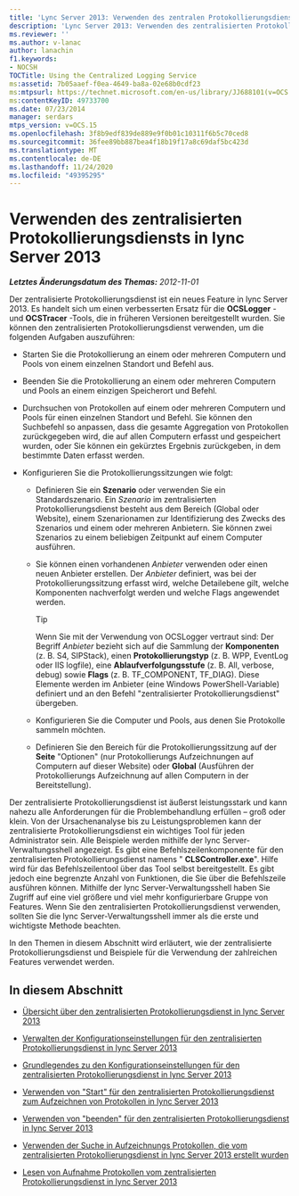 ```yaml
---
title: 'Lync Server 2013: Verwenden des zentralen Protokollierungsdiensts'
description: 'Lync Server 2013: Verwenden des zentralisierten Protokollierungsdiensts.'
ms.reviewer: ''
ms.author: v-lanac
author: lanachin
f1.keywords:
- NOCSH
TOCTitle: Using the Centralized Logging Service
ms:assetid: 7b05aaef-f0ea-4649-ba8a-02e68b0cdf23
ms:mtpsurl: https://technet.microsoft.com/en-us/library/JJ688101(v=OCS.15)
ms:contentKeyID: 49733700
ms.date: 07/23/2014
manager: serdars
mtps_version: v=OCS.15
ms.openlocfilehash: 3f8b9edf839de889e9f0b01c10311f6b5c70ced8
ms.sourcegitcommit: 36fee89bb887bea4f18b19f17a8c69daf5bc423d
ms.translationtype: MT
ms.contentlocale: de-DE
ms.lasthandoff: 11/24/2020
ms.locfileid: "49395295"
---
```

# <a name="using-the-centralized-logging-service-in-lync-server-2013"></a>Verwenden des zentralisierten Protokollierungsdiensts in lync Server 2013

<div data-xmlns="http://www.w3.org/1999/xhtml">

<div class="topic" data-xmlns="http://www.w3.org/1999/xhtml" data-msxsl="urn:schemas-microsoft-com:xslt" data-cs="https://msdn.microsoft.com/">

<div data-asp="https://msdn2.microsoft.com/asp">



</div>

<div id="mainSection">

<div id="mainBody">

<span> </span>

_**Letztes Änderungsdatum des Themas:** 2012-11-01_

Der zentralisierte Protokollierungsdienst ist ein neues Feature in lync Server 2013. Es handelt sich um einen verbesserten Ersatz für die **OCSLogger** -und **OCSTracer** -Tools, die in früheren Versionen bereitgestellt wurden. Sie können den zentralisierten Protokollierungsdienst verwenden, um die folgenden Aufgaben auszuführen:

  - Starten Sie die Protokollierung an einem oder mehreren Computern und Pools von einem einzelnen Standort und Befehl aus.

  - Beenden Sie die Protokollierung an einem oder mehreren Computern und Pools an einem einzigen Speicherort und Befehl.

  - Durchsuchen von Protokollen auf einem oder mehreren Computern und Pools für einen einzelnen Standort und Befehl. Sie können den Suchbefehl so anpassen, dass die gesamte Aggregation von Protokollen zurückgegeben wird, die auf allen Computern erfasst und gespeichert wurden, oder Sie können ein gekürztes Ergebnis zurückgeben, in dem bestimmte Daten erfasst werden.

  - Konfigurieren Sie die Protokollierungssitzungen wie folgt:
    
      - Definieren Sie ein **Szenario** oder verwenden Sie ein Standardszenario. Ein *Szenario* im zentralisierten Protokollierungsdienst besteht aus dem Bereich (Global oder Website), einem Szenarionamen zur Identifizierung des Zwecks des Szenarios und einem oder mehreren Anbietern. Sie können zwei Szenarios zu einem beliebigen Zeitpunkt auf einem Computer ausführen.
    
      - Sie können einen vorhandenen *Anbieter* verwenden oder einen neuen Anbieter erstellen. Der *Anbieter* definiert, was bei der Protokollierungssitzung erfasst wird, welche Detailebene gilt, welche Komponenten nachverfolgt werden und welche Flags angewendet werden.
        
        <div>
        

        > [!TIP]  
        > Wenn Sie mit der Verwendung von OCSLogger vertraut sind: Der Begriff <EM>Anbieter</EM> bezieht sich auf die Sammlung der <STRONG>Komponenten</STRONG> (z. B. S4, SIPStack), einen <STRONG>Protokollierungstyp</STRONG> (z. B. WPP, EventLog oder IIS logfile), eine <STRONG>Ablaufverfolgungsstufe</STRONG> (z. B. All, verbose, debug) sowie <STRONG>Flags</STRONG> (z. B. TF_COMPONENT, TF_DIAG). Diese Elemente werden im Anbieter (eine Windows PowerShell-Variable) definiert und an den Befehl "zentralisierter Protokollierungsdienst" übergeben.

        
        </div>
    
      - Konfigurieren Sie die Computer und Pools, aus denen Sie Protokolle sammeln möchten.
    
      - Definieren Sie den Bereich für die Protokollierungssitzung auf der **Seite** "Optionen" (nur Protokollierungs Aufzeichnungen auf Computern auf dieser Website) oder **Global** (Ausführen der Protokollierungs Aufzeichnung auf allen Computern in der Bereitstellung).

Der zentralisierte Protokollierungsdienst ist äußerst leistungsstark und kann nahezu alle Anforderungen für die Problembehandlung erfüllen – groß oder klein. Von der Ursachenanalyse bis zu Leistungsproblemen kann der zentralisierte Protokollierungsdienst ein wichtiges Tool für jeden Administrator sein. Alle Beispiele werden mithilfe der lync Server-Verwaltungsshell angezeigt. Es gibt eine Befehlszeilenkomponente für den zentralisierten Protokollierungsdienst namens " **CLSController.exe**". Hilfe wird für das Befehlszeilentool über das Tool selbst bereitgestellt. Es gibt jedoch eine begrenzte Anzahl von Funktionen, die Sie über die Befehlszeile ausführen können. Mithilfe der lync Server-Verwaltungsshell haben Sie Zugriff auf eine viel größere und viel mehr konfigurierbare Gruppe von Features. Wenn Sie den zentralisierten Protokollierungsdienst verwenden, sollten Sie die lync Server-Verwaltungsshell immer als die erste und wichtigste Methode beachten.

In den Themen in diesem Abschnitt wird erläutert, wie der zentralisierte Protokollierungsdienst und Beispiele für die Verwendung der zahlreichen Features verwendet werden.

<div>

## <a name="in-this-section"></a>In diesem Abschnitt

  - [Übersicht über den zentralisierten Protokollierungsdienst in lync Server 2013](lync-server-2013-overview-of-the-centralized-logging-service.md)

  - [Verwalten der Konfigurationseinstellungen für den zentralisierten Protokollierungsdienst in lync Server 2013](lync-server-2013-managing-the-centralized-logging-service-configuration-settings.md)

  - [Grundlegendes zu den Konfigurationseinstellungen für den zentralisierten Protokollierungsdienst in lync Server 2013](lync-server-2013-understanding-centralized-logging-service-configuration-settings.md)

  - [Verwenden von "Start" für den zentralisierten Protokollierungsdienst zum Aufzeichnen von Protokollen in lync Server 2013](lync-server-2013-using-start-for-the-centralized-logging-service-to-capture-logs.md)

  - [Verwenden von "beenden" für den zentralisierten Protokollierungsdienst in lync Server 2013](lync-server-2013-using-stop-for-the-centralized-logging-service.md)

  - [Verwenden der Suche in Aufzeichnungs Protokollen, die vom zentralisierten Protokollierungsdienst in lync Server 2013 erstellt wurden](lync-server-2013-using-search-on-capture-logs-created-by-the-centralized-logging-service.md)

  - [Lesen von Aufnahme Protokollen vom zentralisierten Protokollierungsdienst in lync Server 2013](lync-server-2013-reading-capture-logs-from-the-centralized-logging-service.md)

</div>

</div>

<span> </span>

</div>

</div>

</div>

